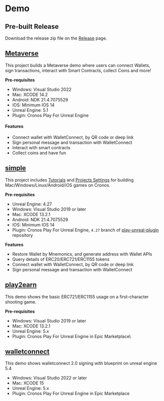 # Demo

## Pre-built Release

Download the release zip file on the [Release](https://github.com/cronos-labs/play-unreal-demo/releases) page.

## [Metaverse](https://github.com/cronos-labs/play-unreal-demo/tree/main/Metaverse)

This project builds a Metaverse demo where users can connect Wallets, sign transactions, interact with Smart Contracts, collect Coins and more!

**Pre-requisites**

* Windows: Visual Studio 2022
* Mac: XCODE 14.2
* Android: NDK 21.4.7075529
* IOS: Minimum IOS 14
* Unreal Engine: 5.1
* Plugin: Cronos Play For Unreal Engine

#### Features

* Connect wallet with WalletConnect, by QR code or deep link
* Sign personal message and transaction with WalletConnect
* Interact with smart contracts
* Collect coins and have fun&#x20;



## [simple](https://github.com/cronos-labs/play-unreal-demo/tree/main/simple)

This project includes [Tutorials](https://github.com/cronos-labs/play-unreal-demo/tree/main/simple/Content/Tutorials) and [Projects Settings](https://github.com/cronos-labs/play-unreal-demo/tree/main/simple/Config) for building Mac/Windows/Linux/Android/iOS games on Cronos.

**Pre-requisites**

* Unreal Engine: 4.27
* Windows: Visual Studio 2019 or later
* Mac: XCODE 13.2.1
* Android: NDK 21.4.7075529
* IOS: Minimum IOS 14
* Plugin: Cronos Play For Unreal Engine, `4.27` branch of [play-unreal-plugin](https://github.com/cronos-labs/play-unreal-plugin/issues/new) repository

**Features**

* Restore Wallet by Mnemonics, and generate address with Wallet APIs
* Query details of ERC20/ERC721/ERC1155 tokens
* Connect wallet with WalletConnect, by QR code or deep link
* Sign personal message and transaction with WalletConnect

## [play2earn](https://github.com/cronos-labs/play-unreal-demo/tree/main/play2earn)

This demo shows the basic ERC721/ERC1155 usage on a first-character shooting game.

**Pre-requisites**

* Windows: Visual Studio 2019 or later
* Mac: XCODE 13.2.1
* Unreal Engine: 5.x
* Plugin: Cronos Play For Unreal Engine in Epic Marketplace\


## [walletconnect](https://github.com/cronos-labs/play-unreal-demo/tree/main/walletconnect)&#x20;

This demo shows walletconnect 2.0 signing with blueprint on unreal engine 5.4

* Windows: Visual Studio 2022 or later
* Mac: XCODE 15
* Unreal Engine: 5.x
* Plugin: Cronos Play For Unreal Engine in Epic Marketplace



&#x20;
